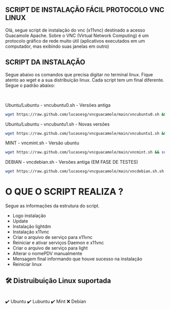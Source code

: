 ## SCRIPT DE INSTALAÇÃO FÁCIL PROTOCOLO VNC LINUX

Olá, segue script de instalação do vnc (x11vnc) destinado a acesso Guacamole Apache. Sobre o VNC (Virtual Network Computing) é um protocolo gráfico de rede muito útil (aplicativos executados em um computador, mas exibindo suas janelas em outro)

## SCRIPT DA INSTALAÇÃO

Segue abaixo os comandos que precisa digitar no terminal linux. Fique atento ao wget e a sua distribuição linux. Cada script tem um final diferente. Segue o padrão abaixo:

<br/>

Ubuntu/Lubuntu - vncubuntu0.sh - Versões antiga
```bash
wget https://raw.github.com/lucasesg/vncguacamole/main/vncubuntu0.sh && sudo chmod +x vncubuntu0.sh && sudo ./vncubuntu0.sh
```
Ubuntu/Lubuntu - vncubuntu1.sh - Novas versões
```bash
wget https://raw.github.com/lucasesg/vncguacamole/main/vncubuntu1.sh && sudo chmod +x vncubuntu1.sh && sudo ./vncubuntu1.sh
```
MINT - vncmint.sh - Versão ubuntu
```bash
wget https://raw.github.com/lucasesg/vncguacamole/main/vncmint.sh && sudo chmod +x vncmint.sh && sudo ./vncmint.sh
```
DEBIAN - vncdebian.sh - Versões antiga (EM FASE DE TESTES)
```bash
wget https://raw.github.com/lucasesg/vncguacamole/main/vncdebian.sh.sh && chmod +x vncdebian.sh && ./vncdebian.sh
```
# O QUE O SCRIPT REALIZA ?

Segue as informações da estrutura do script.

- Logo instalação
- Update
- Instalação lightdm
- Instalação x11vnc
- Criar o arquivo de serviço para x11vnc
- Reiniciar e ativar serviços Daemon e x11vnc
- Criar o arquivo de serviço para light
- Alterar o nomePDV manualmente
- Mensagem final informando que houve sucesso na instalação
- Reiniciar linux

## 🛠 Distruibuição Linux suportada

<br/>
✔️ Ubuntu
✔️ Lubuntu
✔️ Mint
❌ Debian
